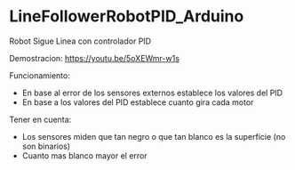 # LineFollowerRobotPID_Arduino

Robot Sigue Linea con controlador PID

Demostracion: https://youtu.be/5oXEWmr-w1s

Funcionamiento:
  - En base al error de los sensores externos establece los valores del PID 
  - En base a los valores del PID establece cuanto gira cada motor

Tener en cuenta:
  - Los sensores miden que tan negro o que tan blanco es la superficie (no son binarios)
  - Cuanto mas blanco mayor el error
